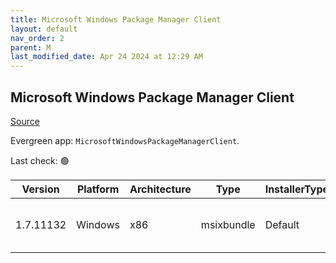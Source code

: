 ```yaml
---
title: Microsoft Windows Package Manager Client
layout: default
nav_order: 2
parent: M
last_modified_date: Apr 24 2024 at 12:29 AM
---
```


## Microsoft Windows Package Manager Client

[Source](https://docs.microsoft.com/en-us/windows/package-manager/)

Evergreen app: `MicrosoftWindowsPackageManagerClient`. 

Last check: 🟢

| Version   | Platform | Architecture | Type       | InstallerType | Date       | Size      | URI                                                                                                                                                                                                                                                        |
| --------- | -------- | ------------ | ---------- | ------------- | ---------- | --------- | ---------------------------------------------------------------------------------------------------------------------------------------------------------------------------------------------------------------------------------------------------------- |
| 1.7.11132 | Windows  | x86          | msixbundle | Default       | 04/23/2024 | 259315296 | [https://github.com/microsoft/winget-cli/releases/download/v1.7.11132/Microsoft.DesktopAppInstaller_8wekyb3d8bbwe.msixbundle](https://github.com/microsoft/winget-cli/releases/download/v1.7.11132/Microsoft.DesktopAppInstaller_8wekyb3d8bbwe.msixbundle) |
